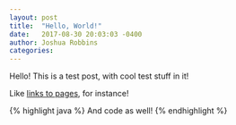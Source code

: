```yaml
---
layout: post
title:  "Hello, World!"
date:   2017-08-30 20:03:03 -0400
author: Joshua Robbins
categories:
---
```


Hello! This is a test post, with cool test stuff in it!

Like [links to pages](http://www/google.com), for instance!

{% highlight java %}
And code as well!
{% endhighlight %}